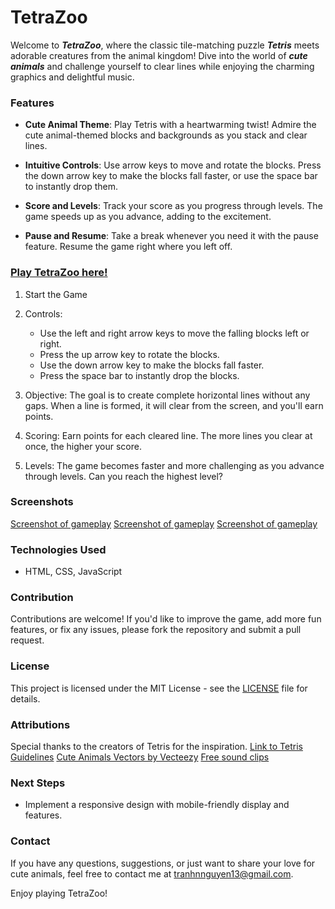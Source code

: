 
# TetraZoo

Welcome to ***TetraZoo***, where the classic tile-matching puzzle ***Tetris*** meets adorable creatures from the animal kingdom! Dive into the world of ***cute animals*** and challenge yourself to clear lines while enjoying the charming graphics and delightful music.

### Features

* **Cute Animal Theme**: Play Tetris with a heartwarming twist! Admire the cute animal-themed blocks and backgrounds as you stack and clear lines.

* **Intuitive Controls**: Use arrow keys to move and rotate the blocks. Press the down arrow key to make the blocks fall faster, or use the space bar to instantly drop them.

* **Score and Levels**: Track your score as you progress through levels. The game speeds up as you advance, adding to the excitement.

* **Pause and Resume**: Take a break whenever you need it with the pause feature. Resume the game right where you left off.

### [Play TetraZoo here!](https://tetrazoo-kalyn.netlify.app/)

1. Start the Game

2. Controls:

   * Use the left and right arrow keys to move the falling blocks left or right.
   * Press the up arrow key to rotate the blocks.
   * Use the down arrow key to make the blocks fall faster.
   * Press the space bar to instantly drop the blocks.

3. Objective: The goal is to create complete horizontal lines without any gaps. When a line is formed, it will clear from the screen, and you'll earn points.

4. Scoring: Earn points for each cleared line. The more lines you clear at once, the higher your score.

5. Levels: The game becomes faster and more challenging as you advance through levels. Can you reach the highest level?

### Screenshots
[Screenshot of gameplay](./assets/images/tetraZoo.png)
[Screenshot of gameplay](./assets/images/tetraZoo2.png)
[Screenshot of gameplay](./assets/images/tetraZooClip.gif)

### Technologies Used
* HTML, CSS, JavaScript

### Contribution
Contributions are welcome! If you'd like to improve the game, add more fun features, or fix any issues, please fork the repository and submit a pull request.

### License
This project is licensed under the MIT License - see the [LICENSE](./LICENSE) file for details.

### Attributions
Special thanks to the creators of Tetris for the inspiration.
[Link to Tetris Guidelines](https://tetris.fandom.com/wiki/Tetris_Guideline)
[Cute Animals Vectors by Vecteezy](https://www.vecteezy.com/free-vector/cute-animals)
[Free sound clips](https://freesound.org/)

### Next Steps
* Implement a responsive design with mobile-friendly display and features.


### Contact
If you have any questions, suggestions, or just want to share your love for cute animals, feel free to contact me at tranhnnguyen13@gmail.com.

Enjoy playing TetraZoo!